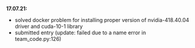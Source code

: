 **17.07.21:**
- solved docker problem for installing proper version of nvidia-418.40.04 driver and cuda-10-1 library
- submitted entry (update: failed due to a name error in team_code.py:126)
